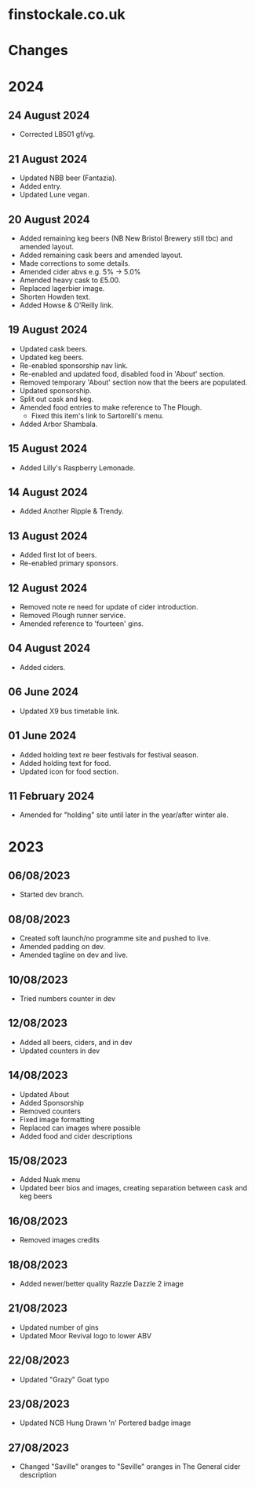 # finstockale.co.uk

# Changes

# 2024

## 24 August 2024
- Corrected LB501 gf/vg.

## 21 August 2024
- Updated NBB beer (Fantazia).
- Added entry.
- Updated Lune vegan.

## 20 August 2024
- Added remaining keg beers (NB New Bristol Brewery still tbc) and amended layout.
- Added remaining cask beers and amended layout.
- Made corrections to some details.
- Amended cider abvs e.g. 5% -> 5.0%
- Amended heavy cask to £5.00.
- Replaced lagerbier image.
- Shorten Howden text.
- Added Howse & O'Reilly link. 

## 19 August 2024
- Updated cask beers.
- Updated keg beers.
- Re-enabled sponsorship nav link.
- Re-enabled and updated food, disabled food in 'About' section.
- Removed temporary 'About' section now that the beers are populated.
- Updated sponsorship.
- Split out cask and keg.
- Amended food entries to make reference to The Plough.
    - Fixed this item's link to Sartorelli's menu.
- Added Arbor Shambala.

## 15 August 2024
- Added Lilly's Raspberry Lemonade.

## 14 August 2024
- Added Another Ripple & Trendy.

## 13 August 2024
- Added first lot of beers.
- Re-enabled primary sponsors.

## 12 August 2024
- Removed note re need for update of cider introduction.
- Removed Plough runner service.
- Amended reference to 'fourteen' gins.

## 04 August 2024
- Added ciders.

## 06 June 2024
- Updated X9 bus timetable link.

## 01 June 2024
- Added holding text re beer festivals for festival season.
- Added holding text for food.
- Updated icon for food section.

## 11 February 2024
- Amended for "holding" site until later in the year/after winter ale.

# 2023

## 06/08/2023
- Started dev branch.

## 08/08/2023
- Created soft launch/no programme site and pushed to live.
- Amended padding on dev.
- Amended tagline on dev and live.

## 10/08/2023
- Tried numbers counter in dev

## 12/08/2023
- Added all beers, ciders, and in dev
- Updated counters in dev

## 14/08/2023
- Updated About
- Added Sponsorship
- Removed counters
- Fixed image formatting
- Replaced can images where possible
- Added food and cider descriptions

## 15/08/2023
- Added Nuak menu
- Updated beer bios and images, creating separation between cask and keg beers

## 16/08/2023
- Removed images credits

## 18/08/2023
- Added newer/better quality Razzle Dazzle 2 image

## 21/08/2023
- Updated number of gins
- Updated Moor Revival logo to lower ABV

## 22/08/2023
- Updated "Grazy" Goat typo

## 23/08/2023
- Updated NCB Hung Drawn 'n' Portered badge image

## 27/08/2023
- Changed "Saville" oranges to "Seville" oranges in The General cider description